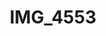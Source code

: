 ---
pid: '188'
layout: photos
title: IMG_4553
filename: IMG_4553.jpg
caption: 
permalink: "/photos/188.html"
---